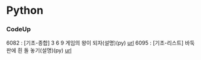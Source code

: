 # Python

### CodeUp

6082 : [기초-종합] 3 6 9 게임의 왕이 되자(설명)(py) [url](https://codeup.kr/problem.php?id=6082)
6095 : [기초-리스트] 바둑판에 흰 돌 놓기(설명)(py) [url](https://codeup.kr/problem.php?id=6095)
